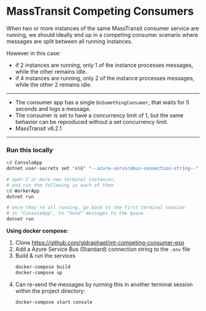 # MassTransit Competing Consumers

When two or more instances of the same MassTransit consumer service are running, we should ideally end up in a competing consumer scenario where messages are split between all running instances.

However in this case:

* if 2 instances are running, only 1 of the instance processes messages, while the other remains idle.
* if 4 instances are running, only 2 of the instance processes messages, while the other 2 remains idle.


---

* The consumer app has a single `DoSomethingConsumer`, that waits for 5 seconds and logs a message.
* The consumer is set to have a concurrency limit of 1, but the same behavior can be reproduced without a set concurrency limit.
* MassTransit v6.2.1

---

### Run this locally

```bash
cd ConsoleApp
dotnet user-secrets set "ASB" "--azure-servicebus-connection-string--"

# open 2 or more new terminal instances, 
# and run the following in each of them
cd WorkerApp
dotnet run

# once they're all running, go back to the first terminal session
# in "ConsoleApp", to "Send" messages to the queue
dotnet run
```

**Using docker compose:**

1. Clone https://github.com/gldraphael/mt-competing-consumer-exp
2. Add a Azure Service Bus (Standard) connection string to the `.env` file
3. Build & run the services
    ```bash
    docker-compose build
    docker-compose up
    ```
4. Can re-send the messages by running this in another terminal session within the project directory:
    ```bash
    docker-compose start console
    ```
